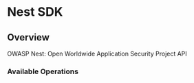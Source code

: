# Nest SDK

## Overview

OWASP Nest: Open Worldwide Application Security Project API

### Available Operations
